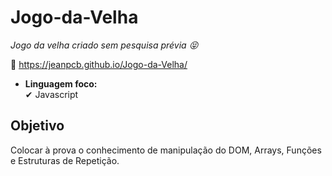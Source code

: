 # Jogo-da-Velha

*Jogo da velha criado sem pesquisa prévia 😝*

🔗 https://jeanpcb.github.io/Jogo-da-Velha/

- **Linguagem foco:** <br>
✔ Javascript 

## Objetivo

Colocar à prova o conhecimento de manipulação do DOM, Arrays, Funções e Estruturas de Repetição.

